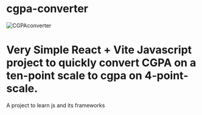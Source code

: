 # cgpa-converter
![CGPAconverter](https://github.com/forbiddenvelocity/cgpa-converter/assets/116059615/ed6e7971-b33a-4bba-89c2-f3f59713f3c1)
# Very Simple React + Vite Javascript project to quickly convert CGPA on a ten-point scale to cgpa on 4-point-scale.
A project to learn js and its frameworks 
